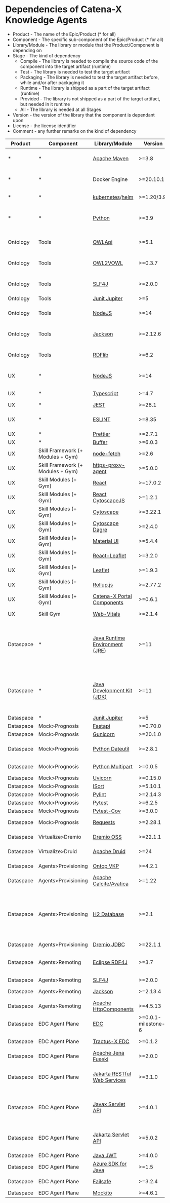 # Dependencies of Catena-X Knowledge Agents

* Product - The name of the Epic/Product (* for all)
* Component - The specific sub-component of the Epic/Product (* for all)
* Library/Module - The library or module that the Product/Component is depending on
* Stage - The kind of dependency 
  * Compile - The library is needed to compile the source code of the component into the target artifact (runtime)
  * Test - The library is needed to test the target artifact
  * Packaging - The library is needed to test the target artifact before, while and/or after packaging it
  * Runtime - The library is shipped as a part of the target artifact (runtime)
  * Provided - The library is not shipped as a part of the target artifact, but needed in it runtime
  * All - The library is needed at all Stages
* Version - the version of the library that the component is dependant upon
* License - the license identifier
* Comment - any further remarks on the kind of dependency

| Product | Component | Library/Module  | Version | Stage | License | Comment |
|--- | --- | --- | --- | --- | --- | ---| 
| * | * | [Apache Maven](https://maven.apache.org) | >=3.8 | Compile + Test + Packaging | Apache License 2.0 |  
| * | * | Docker Engine | >=20.10.17 | Packaging + Provided | Apache License 2.0 |
| * | * | [kubernetes](https://kubernetes.io/de/)/[helm](https://helm.sh/) | >=1.20/3.9 | Provided | Apache License 2.0 |
| * | * | [Python](https://www.python.org/) | >=3.9 | Test + Packaging + Provided | Zero Clause BSD | 
| Ontology | Tools | [OWLApi](https://github.com/owlcs/owlapi) | >=5.1 | Compile + Test + Packaging | LGPL and Apache License | 
| Ontology | Tools | [OWL2VOWL](https://github.com/VisualDataWeb/OWL2VOWL) | >=0.3.7 | Compile + Test + Packaging | MIT License | 
| Ontology | Tools | [SLF4J](https://www.slf4j.org) | >=2.0.0 | Compile + Test + Packaging | MIT | 
| Ontology | Tools | [Junit Jupiter](https://junit.org) | >=5 | Test | MIT | 
| Ontology | Tools | [NodeJS](https://nodejs.org/en/) | >=14 | Compile + Packaging | MIT (Main) + Various Extensions | Only for Json2Sql
| Ontology | Tools | [Jackson](https://github.com/FasterXML/jackson) | >=2.12.6 | Compile + Test + Packaging | Apache License 2.0 | 
| Ontology | Tools | [RDFlib](https://rdflib.readthedocs.io/en/stable/) | >=6.2 | Compile + Test + Packaging | BSD-3 | 
| UX | * | [NodeJS](https://nodejs.org/en/) | >=14 | All | MIT (Main) + Various Extensions |
| UX | * | [Typescript](https://www.typescriptlang.org/) | >=4.7 | Compile + Runtime | Apache License 2.0 |
| UX | * | [JEST](https://jestjs.io/) | >=28.1 | Test | MIT |
| UX | * | [ESLINT](https://eslint.org/) | >=8.35 | Compile + Test + Packaging | MIT |
| UX | * | [Prettier](https://github.com/prettier/prettier) | >=2.7.1 | Compile | MIT |
| UX | * | [Buffer](https://github.com/feross/buffer) | >=6.0.3 | Test | MIT |
| UX | Skill Framework (+ Modules + Gym) | [node-fetch](https://github.com/node-fetch/node-fetch) | >=2.6 | All | MIT |
| UX | Skill Framework (+ Modules + Gym) | [https-proxy-agent](https://github.com/TooTallNate/node-https-proxy-agent) | >=5.0.0 | All | MIT |
| UX | Skill Modules (+ Gym) | [React](https://reactjs.org/) | >=17.0.2 | Compile + Runtime | MIT licence |
| UX | Skill Modules (+ Gym) | [React CytoscapeJS](https://github.com/plotly/react-cytoscapejs) | >=1.2.1 | Compile + Runtime | BSD-2 |
| UX | Skill Modules (+ Gym) | [Cytoscape](https://github.com/cytoscape/cytoscape.js) | >=3.22.1 | Compile + Runtime | MIT licence |
| UX | Skill Modules (+ Gym) | [Cytoscape Dagre](https://github.com/cytoscape/cytoscape.js-dagre) | >=2.4.0 | Compile + Runtime | MIT licence |
| UX | Skill Modules (+ Gym) | [Material UI](https://mui.com/) | >=5.4.4 | All | MIT licence |
| UX | Skill Modules (+ Gym) | [React-Leaflet](https://github.com/PaulLeCam/react-leaflet) | >=3.2.0 | All | Hippocratic License |
| UX | Skill Modules (+ Gym) | [Leaflet](https://github.com/Leaflet/Leaflet) | >=1.9.3 | All | MIT |
| UX | Skill Modules (+ Gym) | [Rollup.js](https://rollupjs.org/) | >=2.77.2 | Compile | MIT licence |
| UX | Skill Modules (+ Gym) | [Catena-X Portal Components](https://github.com/catenax-ng/product-portal-frontend) | >=0.6.1 | All | Apache License 2.0 |
| UX | Skill Gym | [Web-Vitals](https://github.com/GoogleChrome/web-vitals) | >=2.1.4 | Compile + Runtime | Apache License 2.0 |
| Dataspace | * | [Java Runtime Environment (JRE)](https://de.wikipedia.org/wiki/Java-Laufzeitumgebung) | >=11 | Test + Provided | * | License (GPL, BCL, ...) depends on choosen runtime. 
| Dataspace | * | [Java Development Kit (JDK)](https://de.wikipedia.org/wiki/Java_Development_Kit) | >=11 | Compile + Packaging | * | License (GPL, BCL, ...) depends on choosen kit. 
| Dataspace | * | [Junit Jupiter](https://junit.org) | >=5 | Test | MIT | 
| Dataspace | Mock>Prognosis | [Fastapi](https://fastapi.tiangolo.com/) | >=0.70.0 | All | MIT | 
| Dataspace | Mock>Prognosis | [Gunicorn](https://gunicorn.org/) | >=20.1.0 | All | MIT | 
| Dataspace | Mock>Prognosis | [Python Dateutil](https://github.com/dateutil/dateutil) | >=2.8.1 | All | Apache License 2.0 and BSD-3 | 
| Dataspace | Mock>Prognosis | [Python Multipart](https://github.com/andrew-d/python-multipart) | >=0.0.5 | All | Apache License 2.0 | 
| Dataspace | Mock>Prognosis | [Uvicorn](https://github.com/encode/uvicorn) | >=0.15.0 | All | BSD-3 |
| Dataspace | Mock>Prognosis | [ISort](https://github.com/pycqa/isort) | >=5.10.1 | All | MIT |
| Dataspace | Mock>Prognosis | [Pylint](https://github.com/PyCQA/pylint) | >=2.14.3 | Compile | GPL-2 |
| Dataspace | Mock>Prognosis | [Pytest](https://github.com/pytest-dev/pytest) | >=6.2.5 | Test | MIT |
| Dataspace | Mock>Prognosis | [Pytest-Cov](https://github.com/pytest-dev/pytest-cov) | >=3.0.0 | Test | MIT |
| Dataspace | Mock>Prognosis | [Requests](https://github.com/psf/requests) | >=2.28.1 | All | Apache License 2.0 |
| Dataspace | Virtualize>Dremio | [Dremio OSS](https://github.com/dremio/dremio-oss) | >=22.1.1 | Runtime | Apache License 2.0 | 
| Dataspace | Virtualize>Druid | [Apache Druid](https://druid.apache.org/) | >=24 | Runtime | Apache License 2.0 | 
| Dataspace | Agents>Provisioning | [Ontop VKP](https://ontop-vkg.org/) | >=4.2.1 | All | Apache License 2.0 | 
| Dataspace | Agents>Provisioning | [Apache Calcite/Avatica](https://calcite.apache.org/avatica/) | >=1.22 | All | Apache License 2.0 | 
| Dataspace | Agents>Provisioning | [H2 Database](http://h2database.com/) | >=2.1 | Runtime | Mozilla Public License (2.0) and Eclipse Public License (1.0) | 
| Dataspace | Agents>Provisioning | [Dremio JDBC](https://docs.dremio.com/software/drivers/jdbc/) | >=22.1.1 | All | Proprietary | 
| Dataspace | Agents>Remoting | [Eclipse RDF4J](https://rdf4j.org/) | >=3.7 | All | Eclipse Public License (1.0) | 
| Dataspace | Agents>Remoting | [SLF4J](https://www.slf4j.org) | >=2.0.0 | All | MIT | 
| Dataspace | Agents>Remoting | [Jackson](https://github.com/FasterXML/jackson) | >=2.13.4 | All | Apache License 2.0 | 
| Dataspace | Agents>Remoting | [Apache HttpComponents](https://hc.apache.org/) | >=4.5.13 | All | Apache License 2.0 | 
| Dataspace | EDC Agent Plane | [EDC](https://github.com/eclipse-edc) | >=0.0.1-milestone-6 | All | Apache License 2.0 | 
| Dataspace | EDC Agent Plane | [Tractus-X EDC](https://github.com/eclipse-tractusx/tractusx-edc) | >=0.1.2 | All | Apache License 2.0 | 
| Dataspace | EDC Agent Plane | [Apache Jena Fuseki](https://jena.apache.org/) | >=2.0.0 | All | Apache License 2.0 | 
| Dataspace | EDC Agent Plane | [Jakarta RESTful Web Services](https://projects.eclipse.org/projects/ee4j.rest) | >=3.1.0 | All | Eclipse Public License (2.0) | 
| Dataspace | EDC Agent Plane | [Javax Servlet API](https://de.wikipedia.org/wiki/Jakarta_Servlet) | >=4.0.1 | All | Common Development & Distribution License | 
| Dataspace | EDC Agent Plane | [Jakarta Servlet API](https://projects.eclipse.org/projects/ee4j.servlet) | >=5.0.2 | All | Eclipse Public License (2.0) | 
| Dataspace | EDC Agent Plane | [Java JWT](https://github.com/auth0/java-jwt) | >=4.0.0 | All | MIT | 
| Dataspace | EDC Agent Plane | [Azure SDK for Java](https://github.com/Azure/azure-sdk-for-java) | >=1.5 | All | MIT | 
| Dataspace | EDC Agent Plane | [Failsafe](https://failsafe.dev/) | >=3.2.4 | All | Apache License 2.0 | 
| Dataspace | EDC Agent Plane | [Mockito](https://site.mockito.org/) | >=4.6.1 | Test | MIT | 
